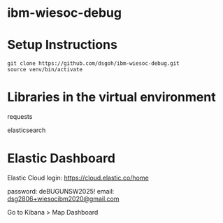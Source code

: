 # ibm-wiesoc-debug

# Setup Instructions
`git clone https://github.com/dsgoh/ibm-wiesoc-debug.git`\
`source venv/bin/activate`

# Libraries in the virtual environment
requests

elasticsearch

# Elastic Dashboard
Elastic Cloud login: https://cloud.elastic.co/home

password: deBUGUNSW2025!
email: dsg2806+wiesocibm2020@gmail.com

Go to Kibana > Map Dashboard


